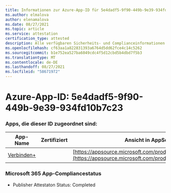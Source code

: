 ```yaml
---
title: Informationen zur Azure-App-ID für 5e4dadf5-9f90-449b-9e39-934fd10b7c23
ms.author: elmalova
author: elenamalova
ms.date: 08/27/2021
ms.topic: article
ms.service: attestation
certification_type: attested
description: Alle verfügbaren Sicherheits- und Complianceinformationen für 5e4dadf5-9f90-449b-9e39-934fd10b7c23.
ms.openlocfilehash: cf63aa1a822831393a6764d5dd62fce4c14c5262
ms.sourcegitcommit: b1e752ea527ba6049cdc4f5d12cbd5b4dbd7f5b3
ms.translationtype: MT
ms.contentlocale: de-DE
ms.lasthandoff: 08/27/2021
ms.locfileid: "58671972"
---
```

# <a name="azure-app-id-5e4dadf5-9f90-449b-9e39-934fd10b7c23"></a>Azure-App-ID: 5e4dadf5-9f90-449b-9e39-934fd10b7c23


### <a name="apps-associated-with-this-id"></a>Apps, die dieser ID zugeordnet sind:
| **App-Name** | **Zertifiziert** | **Ansicht in AppSource** |
|--------------|---------------|-----------------------|
| [Verbinden+](https://docs.microsoft.com/microsoft-365-app-certification/forward/WA200002611) |  | [https://appsource.microsoft.com/product/office/WA200002611](https://appsource.microsoft.com/product/office/WA200002611) |

### <a name="microsoft-365-app-compliance-status"></a>Microsoft 365 App-Compliancestatus
- Publisher Attestaton Status: Completed
